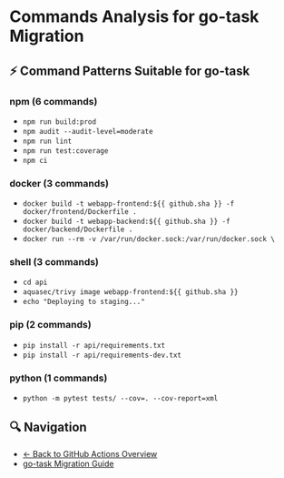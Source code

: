 # Commands Analysis for go-task Migration

## ⚡ Command Patterns Suitable for go-task

### npm (6 commands)

- `npm run build:prod`
- `npm audit --audit-level=moderate`
- `npm run lint`
- `npm run test:coverage`
- `npm ci`

### docker (3 commands)

- `docker build -t webapp-frontend:${{ github.sha }} -f docker/frontend/Dockerfile .`
- `docker build -t webapp-backend:${{ github.sha }} -f docker/backend/Dockerfile .`
- `docker run --rm -v /var/run/docker.sock:/var/run/docker.sock \`

### shell (3 commands)

- `cd api`
- `aquasec/trivy image webapp-frontend:${{ github.sha }}`
- `echo "Deploying to staging..."`

### pip (2 commands)

- `pip install -r api/requirements.txt`
- `pip install -r api/requirements-dev.txt`

### python (1 commands)

- `python -m pytest tests/ --cov=. --cov-report=xml`


## 🔍 Navigation

- [← Back to GitHub Actions Overview](../README.md)
- [go-task Migration Guide](go-task-migration.md)
